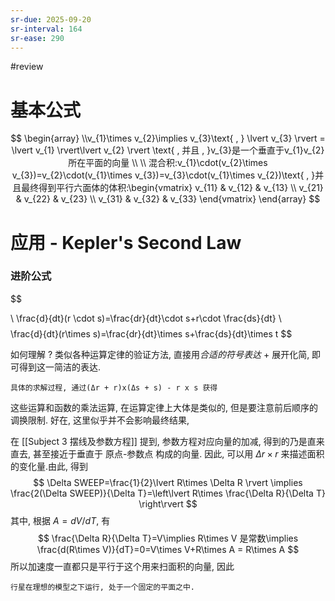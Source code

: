 ```yaml
---
sr-due: 2025-09-20
sr-interval: 164
sr-ease: 290
---
```


#review 
# 基本公式

$$
\begin{array}
\\v_{1}\times v_{2}\implies v_{3}\text{ , } \lvert v_{3} \rvert = \lvert v_{1} \rvert\lvert v_{2} \rvert   \text{ , 并且 , }v_{3}是一个垂直于v_{1}v_{2}所在平面的向量 \\
 \\
混合积:v_{1}\cdot(v_{2}\times v_{3})=v_{2}\cdot(v_{1}\times v_{3})=v_{3}\cdot(v_{1}\times v_{2})\text{ , }并且最终得到平行六面体的体积:\begin{vmatrix}
v_{11} & v_{12} & v_{13} \\
v_{21} & v_{22} & v_{23} \\
v_{31} & v_{32} & v_{33}
\end{vmatrix}
\end{array}
$$
# 应用 - Kepler's Second Law

### 进阶公式

$$

\\ \frac{d}{dt}(r \cdot s)=\frac{dr}{dt}\cdot s+r\cdot \frac{ds}{dt} \\$$
$$
\frac{d}{dt}(r\times s)=\frac{dr}{dt}\times s+\frac{ds}{dt}\times t
$$

如何理解 ? 类似各种运算定律的验证方法, 直接用*合适的符号表达* + 展开化简, 即可得到这一简洁的表达.
```
具体的求解过程, 通过(Δr + r)x(Δs + s) - r x s 获得
```
这些运算和函数的乘法运算, 在运算定律上大体是类似的, 但是要注意前后顺序的调换限制.
好在, 这里似乎并不会影响最终结果,

在 [[Subject 3 摆线及参数方程]] 提到, 参数方程对应向量的加减, 得到的乃是直来直去, 甚至接近于垂直于 原点-参数点 构成的向量.
因此, 可以用 $\Delta r\times r$ 来描述面积的变化量.由此, 得到
$$
\Delta SWEEP=\frac{1}{2}\lvert R\times \Delta R \rvert \implies \frac{2(\Delta SWEEP)}{\Delta T}=\left\lvert  R\times \frac{\Delta R}{\Delta T}  \right\rvert 
$$
其中, 根据 $A = dV/dT$, 有
$$
\frac{\Delta R}{\Delta T}=V\implies R\times V 是常数\implies \frac{d(R\times V)}{dT}=0=V\times V+R\times A = R\times A
$$
所以加速度一直都只是平行于这个用来扫面积的向量, 因此

```
行星在理想的模型之下运行, 处于一个固定的平面之中.
```
